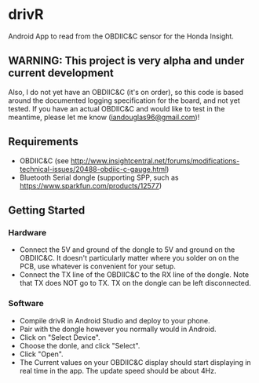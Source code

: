 # drivR
Android App to read from the OBDIIC&amp;C sensor for the Honda Insight.

## WARNING: This project is very alpha and under current development
Also, I do not yet have an OBDIIC&C (it's on order), so this code is based around the documented logging specification for the board, and not yet tested.  If you have an actual OBDIIC&C and would like to test in the meantime, please let me know (iandouglas96@gmail.com)!

## Requirements
* OBDIIC&amp;C (see http://www.insightcentral.net/forums/modifications-technical-issues/20488-obdiic-c-gauge.html)
* Bluetooth Serial dongle (supporting SPP, such as https://www.sparkfun.com/products/12577)

## Getting Started
### Hardware
* Connect the 5V and ground of the dongle to 5V and ground on the OBDIIC&C.  It doesn't particularly matter where you solder on on the PCB, use whatever is convenient for your setup.
* Connect the TX line of the OBDIIC&C to the RX line of the dongle.  Note that TX does NOT go to TX.  TX on the dongle can be left disconnected.

### Software
* Compile drivR in Android Studio and deploy to your phone.
* Pair with the dongle however you normally would in Android.
* Click on "Select Device".
* Choose the donle, and click "Select".
* Click "Open".
* The Current values on your OBDIIC&C display should start displaying in real time in the app.  The update speed should be about 4Hz.
